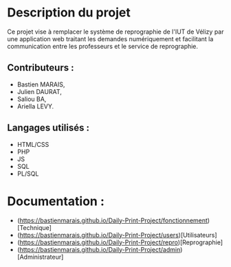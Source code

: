 # Description du projet

Ce projet vise à remplacer le système de reprographie de l'IUT de Vélizy par une application web traitant les demandes numériquement et facilitant la communication entre les professeurs et le service de reprographie.

## Contributeurs :
* Bastien MARAIS,
* Julien DAURAT,
* Saliou BA,
* Ariella LEVY.


## Langages utilisés :
* HTML/CSS
* PHP
* JS
* SQL
* PL/SQL

# Documentation :
* (https://bastienmarais.github.io/Daily-Print-Project/fonctionnement)[Technique]
* (https://bastienmarais.github.io/Daily-Print-Project/users)[Utilisateurs]
* (https://bastienmarais.github.io/Daily-Print-Project/repro)[Reprographie]
* (https://bastienmarais.github.io/Daily-Print-Project/admin)[Administrateur]

